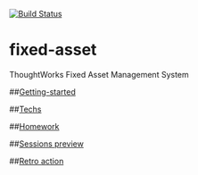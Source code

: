 [![Build Status](http://ci.viff.io:10086/job/fixed-asset-build/badge/icon)](http://ci.viff.io:10086/job/fixed-asset-build/)

# fixed-asset
ThoughtWorks Fixed Asset Management System

##[Getting-started](./docs/GETTING-STARTED.md)

##[Techs](./docs/TECHs.md)

##[Homework](./docs/HOMEWORK.md)

##[Sessions preview](./docs/SESSIONS.md)

##[Retro action](./docs/RETRO.md)
